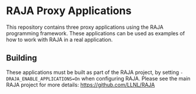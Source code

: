 # RAJA Proxy Applications

This repository contains three proxy applications using the RAJA programming
framework. These applications can be used as examples of how to work with RAJA in a real application.

## Building

These applications must be built as part of the RAJA project, by setting
`-DRAJA_ENABLE_APPLICATIONS=On` when configuring RAJA. Please see the main RAJA project for more details: https://github.com/LLNL/RAJA
